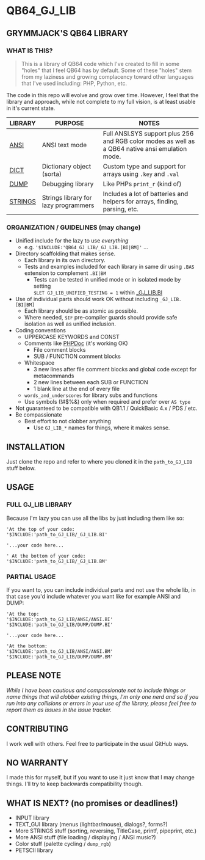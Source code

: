 # QB64_GJ_LIB
## GRYMMJACK'S QB64 LIBRARY



### WHAT IS THIS?
> This is a library of QB64 code which I've created to fill in some "holes" that I
feel QB64 has by default. Some of these "holes" stem from my laziness and growing complacency toward other languages that I've used including: PHP, Python, etc.

The code in this repo will evolve and grow over time. However, I feel that the
library and approach, while not complete to my full vision, is at least usable
in it's current state.

| LIBRARY | PURPOSE | NOTES |
|---------|---------|------|
| [ANSI](ANSI/) | ANSI text mode | Full ANSI.SYS support plus 256 and RGB color modes as well as a QB64 native ansi emulation mode. |
| [DICT](DICT/) | Dictionary object (sorta) | Custom type and support for arrays using `.key` and `.val` |
| [DUMP](DUMP/) | Debugging library | Like PHPs `print_r` (kind of) |
| [STRINGS](STRINGS/) | Strings library for lazy programmers | Includes a lot of batteries and helpers for arrays, finding, parsing, etc. |



### ORGANIZATION / GUIDELINES (may change)
- Unified include for the lazy to use _everything_
    - e.g. `'$INCLUDE:'QB64_GJ_LIB/_GJ_LIB.[BI|BM]'` ...
- Directory scaffolding that makes sense. 
    - Each library in its own directory.
    - Tests and examples included for each library in same dir using `.BAS` extension to complement `.BI|BM`
        - Tests can be tested in unified mode or in isolated mode by setting  
        `$LET GJ_LIB_UNIFIED_TESTING = 1` within [_GJ_LIB.BI](_GJ_LIB.BI)
- Use of individual parts should work OK without including `_GJ_LIB.[BI|BM]`
    - Each library should be as atomic as possible.
    - Where needed, `$IF` pre-compiler guards should provide safe isolation as well as unified inclusion.
- Coding conventions
    - UPPERCASE KEYWORDS and CONST
    - Comments like [PHPDoc](https://www.phpdoc.org/) (it's working OK)
        - File comment blocks
        - SUB / FUNCTION comment blocks
    - Whitespace
        - 3 new lines after file comment blocks and global code except for metacommands
        - 2 new lines between each SUB or FUNCTION
        - 1 blank line at the end of every file
    - `words_and_underscores` for library subs and functions
    - Use symbols (!#$%&) only when required and prefer over `AS type`
- Not guaranteed to be compatible with QB1.1 / QuickBasic 4.x / PDS / etc.
- Be compassionate
    - Best effort to not clobber anything
        - Use `GJ_LIB_*` names for things, where it makes sense.




## INSTALLATION
Just clone the repo and refer to where you cloned it in the `path_to_GJ_LIB` stuff below.



## USAGE

### FULL GJ_LIB LIBRARY
Because I'm lazy you can use all the libs by just including them like so:

```basic
'At the top of your code:
'$INCLUDE:'path_to_GJ_LIB/_GJ_LIB.BI'

'...your code here...

' At the bottom of your code:
'$INCLUDE:'path_to_GJ_LIB/_GJ_LIB.BM'
```

### PARTIAL USAGE
If you want to, you can include individual parts and not use the whole lib, in
that case you'd include whatever you want like for example ANSI and DUMP:
```basic
'At the top:
'$INCLUDE:'path_to_GJ_LIB/ANSI/ANSI.BI'
'$INCLUDE:'path_to_GJ_LIB/DUMP/DUMP.BI'

'...your code here...

'At the bottom:
'$INCLUDE:'path_to_GJ_LIB/ANSI/ANSI.BM'
'$INCLUDE:'path_to_GJ_LIB/DUMP/DUMP.BM'
```



## PLEASE NOTE
_While I have been cautious and compassionate not to include things or name things that will clobber existing things, I'm only one nerd and so if you run into any collisions or errors in your use of the library, please feel free to report them as issues in the issue tracker._



## CONTRIBUTING
I work well with others. Feel free to participate in the usual GitHub ways.



## NO WARRANTY
I made this for myself, but if you want to use it just know that I may change 
things. I'll try to keep backwards compatibility though.



## WHAT IS NEXT? (no promises or deadlines!)
- INPUT library
- TEXT_GUI library (menus (lightbar/mouse), dialogs?, forms?)
- More STRINGS stuff (sorting, reversing, TitleCase, printf, pipeprint, etc.)
- More ANSI stuff (file loading / displaying / ANSI music?)
- Color stuff (palette cycling / `dump_rgb`)
- PETSCII library
